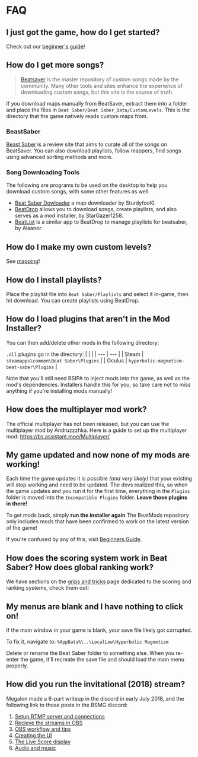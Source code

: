 <!-- TITLE: FAQ -->
<!-- SUBTITLE: Frequently Asked Questions! -->
# FAQ
## I just got the game, how do I get started?
Check out our [beginner's guide](beginners-guide)!

## How do I get more songs?
> [Beatsaver](https://www.beatsaver.com) is the master repository of custom songs made by the community. Many other tools and sites enhance the experience of downloading custom songs, but this site is the source of truth.

If you download maps manually from BeatSaver, extract them into a folder and place the files in `Beat Saber/Beat Saber_Data/CustomLevels`. This is the directory that the game natively reads custom maps from.

### BeastSaber
[Beast Saber](https://www.bsaber.com) is a review site that aims to curate all of the songs on BeatSaver. You can also download playlists, follow mappers, find songs using advanced sorting methods and more.

### Song Downloading Tools
The following are programs to be used on the desktop to help you download custom songs, with some other features as well.
* [Beat Saber Dowloader](https://drive.google.com/file/d/1QWedF77hWYbqcigIWa2UcpXlhqGTjwR1/view) a map downloader by Sturdyfool0.
* [BeatDrop](https://bsaber.com/beatdrop/) allows you to download songs, create playlists, and also serves as a mod installer, by StarGazer1258.
* [BeatList]((https://github.com/Alaanor/beatlist)) is a similar app to BeatDrop to manage playlists for beatsaber, by Alaanor. 

## How do I make my own custom levels?
See [mapping](../mapping)!

## How do I install playlists?
Place the playlist file into `Beat Saber/Playlists` and select it in-game, then hit download. You can create playlists using BeatDrop.

## How do I load plugins that aren't in the Mod Installer?

You can then add/delete other mods in the following directory:

`.dll` plugins go in the directory:
|  |  |
| --- | --- |
| Steam | `steamapps\common\Beat Saber\Plugins` |
| Oculus | `hyperbolic-magnetism-beat-saber\Plugins` |

Note that you'll still need BSIPA to inject mods into the game, as well as the mod's dependencies. Installers handle this for you, so take care not to miss anything if you're installing mods manually!

## How does the multiplayer mod work?

The official multiplayer has not been released, but you can use the multiplayer mod by Andruzzzhka.
Here is a guide to set up the multiplayer mod: https://bs.assistant.moe/Multiplayer/

## My game updated and now none of my mods are working!
Each time the game updates it is possible *(and very likely)* that your existing will stop working and need to be updated.
The devs realized this, so when the game updates and you run it for the first time, everything in the `Plugins` folder is moved into the `Incompatible Plugins` folder. **Leave those plugins in there!**

To get mods back, simply **run the installer again**
The BeatMods repository only includes mods that have been confirmed to work on the latest version of the game!

If you're confused by any of this, visit [Beginners Guide](beginners-guide).

## How does the scoring system work in Beat Saber? How does global ranking work?
We have sections on the [grips and tricks](grips-and-tricks) page dedicated to the scoring and ranking systems, check them out!


## My menus are blank and I have nothing to click on!
If the main window in your game is blank, your save file likely got corrupted.

To fix it, navigate to:
`%AppData%\..\LocalLow\Hyperbolic Magnetism`

Delete or rename the Beat Saber folder to something else. When you re-enter the game, it'll recreate the save file and should load the main menu properly.

## How did you run the invitational (2018) stream?

Megalon made a 6-part writeup in the discord in early July 2018, and the following link to those posts in the BSMG discord:

1. [Setup RTMP server and connections](https://discordapp.com/channels/441805394323439646/441805394323439648/463600705811251200)
2. [Recieve the streams in OBS](https://discordapp.com/channels/441805394323439646/441805394323439648/463603246842511362)
3. [OBS workflow and tips](https://discordapp.com/channels/441805394323439646/441805394323439648/463606263926751233)
4. [Creating the UI](https://discordapp.com/channels/441805394323439646/441805394323439648/463615913405448192)
5. [The Live Score display](https://discordapp.com/channels/441805394323439646/441805394323439648/463621857913077770)
6. [Audio and music](https://discordapp.com/channels/441805394323439646/441805394323439648/463651616235716619)

       